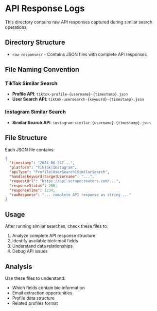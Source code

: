 # API Response Logs

This directory contains raw API responses captured during similar search operations.

## Directory Structure

- `raw-responses/` - Contains JSON files with complete API responses

## File Naming Convention

### TikTok Similar Search
- **Profile API**: `tiktok-profile-{username}-{timestamp}.json`
- **User Search API**: `tiktok-usersearch-{keyword}-{timestamp}.json`

### Instagram Similar Search
- **Similar Search API**: `instagram-similar-{username}-{timestamp}.json`

## File Structure

Each JSON file contains:
```json
{
  "timestamp": "2024-06-24T...",
  "platform": "TikTok|Instagram",
  "apiType": "Profile|UserSearch|SimilarSearch",
  "handle|keyword|targetUsername": "...",
  "requestUrl": "https://api.scrapecreators.com/...",
  "responseStatus": 200,
  "responseTime": 1234,
  "rawResponse": "... complete API response as string ..."
}
```

## Usage

After running similar searches, check these files to:
1. Analyze complete API response structure
2. Identify available bio/email fields
3. Understand data relationships
4. Debug API issues

## Analysis

Use these files to understand:
- Which fields contain bio information
- Email extraction opportunities  
- Profile data structure
- Related profiles format